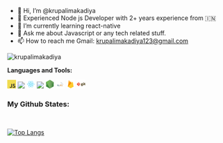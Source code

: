 
- 👋 Hi, I’m @krupalimakadiya
- 👀 Experienced Node js Developer with 2+ years experience from 🇮🇳
- 🌱 I’m currently learning react-native
- 💬 Ask me about Javascript or any tech related stuff.
- 📫 How to reach me Gmail: krupalimakadiya123@gmail.com

<p align="left"> <img src="https://komarev.com/ghpvc/?username=krupalimakadiya&label=Views&color=blue&style=plastic" alt="krupalimakadiya" /> </p>

**Languages and Tools:**  

<code><img height="20" src="https://raw.githubusercontent.com/github/explore/80688e429a7d4ef2fca1e82350fe8e3517d3494d/topics/javascript/javascript.png"></code>
<code><img height="20" src="https://avatars.githubusercontent.com/u/5658226?s=200&v=4"></code>
<code><img height="20" src="https://raw.githubusercontent.com/github/explore/80688e429a7d4ef2fca1e82350fe8e3517d3494d/topics/react/react.png"></code>
<code><img height="20" src="https://avatars.githubusercontent.com/u/139426?s=200&v=4"></code>
<code><img height="20" src="https://raw.githubusercontent.com/github/explore/80688e429a7d4ef2fca1e82350fe8e3517d3494d/topics/nodejs/nodejs.png"></code>
<code><img height="20" src="https://raw.githubusercontent.com/github/explore/80688e429a7d4ef2fca1e82350fe8e3517d3494d/topics/mysql/mysql.png"></code>
<code><img height="20" src="https://raw.githubusercontent.com/github/explore/80688e429a7d4ef2fca1e82350fe8e3517d3494d/topics/firebase/firebase.png"></code>
<code><img height="20" src="https://raw.githubusercontent.com/github/explore/80688e429a7d4ef2fca1e82350fe8e3517d3494d/topics/git/git.png"></code>

<h3 align="left">My Github States:</h3> <br/>

[![Top Langs](https://github-readme-stats.vercel.app/api/top-langs/?username=krupalimakadiya&layout=compact)](https://github.com/krupalimakadiya/github-readme-stats)

<!---
krupalimakadiya/krupalimakadiya is a ✨ special ✨ repository because its `README.md` (this file) appears on your GitHub profile.
You can click the Preview link to take a look at your changes.
--->
